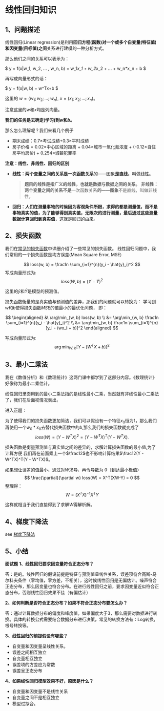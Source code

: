 # 线性回归知识

## 1、问题描述
线性回归(Linear regression)是利用**回归方程(函数)对一个或多个自变量(特征值)和因变量(目标值)之间**关系进行建模的一种分析方式。

那么他们之间的关系可以表示为： 

$
y = f(x|w_1, w_2, ... , w_n, b) = w_1*x_1 + w_2*x_2 + ... + w_n*x_n + b
$

再写成向量形式的话：

$
y = f(x|w, b) = w^Tx+b
$

这里的 $w = (w_1; w_2; ...; w_n)$, $x = (x_1; x_2; ...; x_n)$。

注意这里的$w$和$x$均是列向量。

**我们的任务是去确定(学习)到$w$和$b$。**

那么怎么理解呢？我们来看几个例子

- 期末成绩：0.7×考试成绩+0.3×平时成绩
- 房子价格 = 0.02×中心区域的距离 + 0.04×城市一氧化氮浓度 + (-0.12×自住房平均房价) + 0.254×城镇犯罪率

**注意：线性、非线性、回归的区别**

- **线性：**两个变量之间的关系**是一次函数关系**的——图象**是直线**，叫做线性。

  > **题目的线性是指广义的线性，也就是数据与数据之间的关系。**
  > **非线性：**两个变量之间的关系**不是**一次函数关系**的——图象**不是直线，叫做非线性。

- **回归：**人们在测量事物的时候因为客观条件所限，求得的都是测量值，而不是事物真实的值，为了能够得到真实值，无限次的进行测量，最后通过这些测量数据计算**回归到真实值**，这就是回归的由来。

## 2、损失函数

我们在<a href="/#/machine-learning/loss_func/common_loss_func.md" target="_blank">常见的损失函数</a>中详细介绍了一些常见的损失函数。
线性回归问题中，我们常用的一个损失函数是均方误差(Mean Square Error, MSE)

$$
loss(w, b) = \frac1n \sum_{i=1}^{n}(y_i - \hat{y}_i)^2
$$
写成向量形式为:
$$
loss(W, b)  = (Y - \hat{Y})^2
$$

这里的$\hat{y}$和$\hat{Y}$是模型的预测值。

损失函数衡量的是真实值与预测值的差异，那我们的问题就可以转换为： 学习到$w$和$b$使得损失函数$MSE$的值最小的最优化问题， 即：

$$
\begin{aligned}
&\ \arg\min_{w, b} loss(w, b)  \\
&= \arg\min_{w, b} \frac1n \sum_{i=1}^{n}(y_i - \hat{y}_i)^2 \\
&= \arg\min_{w, b} \frac1n \sum_{i=1}^{n}[y_i - (wx_i + b)]^2
\end{aligned}
$$

写成向量形式为:
$$
\arg\min_{W, b} [Y - (W^TX+b)]^2
$$


## 3、最小二乘法

我在《数值分析》和《数理统计》这两门课中都学到了这部分内容。《数理统计》好像称为最小二乘估计。

线性回归里面用到的最小二乘法指的是线性最小二乘，当然就有非线性最小二乘法了，我们在后面视情况表出。

进入正题：

为了使得我们的损失函数更加简洁，我们可以假设有一个特征$x_0$恒为$1$，那么我们再使用一个$w_0*x_0$去替代损失函数中的$b$,那么我们的损失函数就变成了
$$
loss(W) = (Y - W^TX)^2 = (Y - W^TX)^T(Y - W^TX).
$$

损失函数是衡量预测值与真实值之间的差异的，求解计算损失函数的最小值,为了计算方便 我们再在前面乘上一个$\frac12$也不影响计算结果$\frac12(Y - W^TX)^T(Y - W^TX)$。

如果想让误差的值最小，通过对$W$求导，再令导数为 $0$（到达最小极值）
$$
\frac{\partial}{\partial w} loss(W) = X^T(XW-Y) = 0
$$
整理得：
$$
W = (X^TX)^{-1}X^TY
$$

这样就相当于我们直接得到了求解$W$得解析解。


## 4、梯度下降法

see <a href="/#/machine-learning/optimizers/common_optimizers?id=梯度下降法gradient-descent" target="_blank">梯度下降法</a> 


## 5、小结

**面试题**
**1、线性回归要求因变量符合正态分布？**

答：是的。线性回归的假设前提是特征与预测值呈线性关系，误差项符合高斯-马尔科夫条件（零均值，零方差，不相关），这时候线性回归是无偏估计。噪声符合正态分布，那么因变量也符合分布。在进行线性回归之前，要求因变量近似符合正态分布，否则线性回归效果不佳（有偏估计）

**2、如何判断是否符合正态分布？如果不符合正态分布要怎么办？**

答：通过计算数据分布的偏度和峰度值，如果偏度大于3，那么需要对数据进行转换。具体的转换公式需要结合数据分布进行决策。常见的转换方法有：Log转换，根号转换等。

**3、线性回归的前提假设有哪些？**

* 自变量和因变量呈线性关系。
* 误差之间相互独立
* 自变量相互独立
* 误差项的方差应为常数
* 误差呈正态分布

**4、如果线性回归模型效果不好，原因是什么？**

* 自变量和因变量不是线性关系
* 自变量之间不是相互独立
* 模型过拟合。








​
